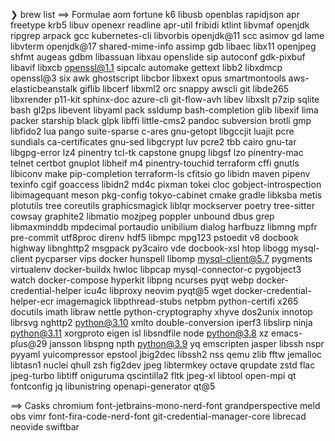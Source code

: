❯ brew list
==> Formulae
aom				fortune				k6				libusb				openblas			rapidjson
apr				freetype			krb5				libuv				openexr				readline
apr-util			fribidi				ktlint				libvmaf				openjdk				ripgrep
arpack				gcc				kubernetes-cli			libvorbis			openjdk@11			scc
asimov				gd				lame				libvterm			openjdk@17			shared-mime-info
assimp				gdb				libaec				libx11				openjpeg			shfmt
augeas				gdbm				libassuan			libxau				openslide			sip
autoconf			gdk-pixbuf			libavif				libxcb				openssl@1.1			sipcalc
automake			gettext				libb2				libxdmcp			openssl@3			six
awk				ghostscript			libcbor				libxext				opus				smartmontools
aws-elasticbeanstalk		giflib				libcerf				libxml2				orc				snappy
awscli				git				libde265			libxrender			p11-kit				sphinx-doc
azure-cli			git-flow-avh			libev				libxslt				p7zip				sqlite
bash				gl2ps				libevent			libyaml				pack				ssldump
bash-completion			glib				libexif				lima				packer				starship
black				glpk				libffi				little-cms2			pandoc				subversion
brotli				gmp				libfido2			lua				pango				suite-sparse
c-ares				gnu-getopt			libgccjit			luajit				pcre				sundials
ca-certificates			gnu-sed				libgcrypt			luv				pcre2				tbb
cairo				gnu-tar				libgpg-error			lz4				pinentry			tcl-tk
capstone			gnupg				libgsf				lzo				pinentry-mac			telnet
certbot				gnuplot				libheif				m4				pinentry-touchid		terraform
cffi				gnutls				libiconv			make				pip-completion			terraform-ls
cfitsio				go				libidn				maven				pipenv				texinfo
cgif				goaccess			libidn2				md4c				pixman				tokei
cloc				gobject-introspection		libimagequant			meson				pkg-config			tokyo-cabinet
cmake				gradle				libksba				metis				plotutils			tree
coreutils			graphicsmagick			liblqr				mockserver			poetry				tree-sitter
cowsay				graphite2			libmatio			mozjpeg				poppler				unbound
dbus				grep				libmaxminddb			mpdecimal			portaudio			unibilium
dialog				harfbuzz			libmng				mpfr				pre-commit			utf8proc
direnv				hdf5				libmpc				mpg123				pstoedit			v8
docbook				highway				libnghttp2			msgpack				py3cairo			vde
docbook-xsl			htop				libogg				mysql-client			pycparser			vips
docker				hunspell			libomp				mysql-client@5.7		pygments			virtualenv
docker-buildx			hwloc				libpcap				mysql-connector-c		pygobject3			watch
docker-compose			hyperkit			libpng				ncurses				pyqt				webp
docker-credential-helper	icu4c				libproxy			neovim				pyqt@5				wget
docker-credential-helper-ecr	imagemagick			libpthread-stubs		netpbm				python-certifi			x265
docutils			imath				libraw				nettle				python-cryptography		xhyve
dos2unix			innotop				librsvg				nghttp2				python@3.10			xmlto
double-conversion		iperf3				libslirp			ninja				python@3.11			xorgproto
eigen				isl				libsndfile			node				python@3.8			xz
emacs-plus@29			jansson				libspng				npth				python@3.9			yq
emscripten			jasper				libssh				nspr				pyyaml				yuicompressor
epstool				jbig2dec			libssh2				nss				qemu				zlib
fftw				jemalloc			libtasn1			nuclei				qhull				zsh
fig2dev				jpeg				libtermkey			octave				qrupdate			zstd
flac				jpeg-turbo			libtiff				oniguruma			qscintilla2
fltk				jpeg-xl				libtool				open-mpi			qt
fontconfig			jq				libunistring			openapi-generator		qt@5

==> Casks
chromium			font-jetbrains-mono-nerd-font	grandperspective		meld				obs				vimr
font-fira-code-nerd-font	git-credential-manager-core	librecad			neovide				swiftbar
